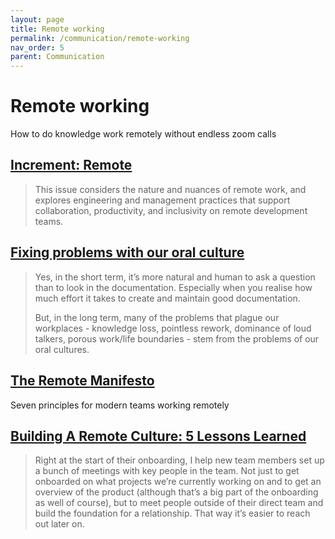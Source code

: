 ```yaml
---
layout: page
title: Remote working
permalink: /communication/remote-working
nav_order: 5
parent: Communication
---
```


# Remote working

How to do knowledge work remotely without endless zoom calls

## [Increment: Remote](https://increment.com/remote/)

> This issue considers the nature and nuances of remote work, and explores engineering and management practices that support collaboration, productivity, and inclusivity on remote development teams.

## [Fixing problems with our oral culture](https://www.myddelton.co.uk/blog/fixing-problems-with-our-oral-culture)

> Yes, in the short term, it’s more natural and human to ask a question than to look in the documentation. Especially when you realise how much effort it takes to create and maintain good documentation.
>
> But, in the long term, many of the problems that plague our workplaces - knowledge loss, pointless rework, dominance of loud talkers, porous work/life boundaries - stem from the problems of our oral cultures.

## [The Remote Manifesto](https://about.gitlab.com/blog/2015/04/08/the-remote-manifesto/)

Seven principles for modern teams working remotely

## [Building A Remote Culture: 5 Lessons Learned](https://medium.com/laterpay-behind-the-scenes/building-a-remote-culture-5-lessons-learned-4ef89df208d6)

> Right at the start of their onboarding, I help new team members set up a bunch of meetings with key people in the team. Not just to get onboarded on what projects we’re currently working on and to get an overview of the product (although that’s a big part of the onboarding as well of course), but to meet people outside of their direct team and build the foundation for a relationship. That way it’s easier to reach out later on.
